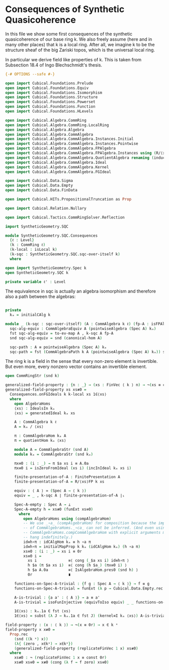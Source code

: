 Consequences of Synthetic Quasicoherence
========================================

In this file we show some first consequences of the synthetic quasicoherence
of our base ring k.
We also freely assume (here and in many other places) that k is a local ring.
After all, we imagine k to be the structure sheaf of the big Zariski topos,
which is the universal local ring.

In particular we derive field like properties of k.
This is taken from Subsection 18.4 of Ingo Blechschmidt's thesis.

```agda
{-# OPTIONS --safe #-}

open import Cubical.Foundations.Prelude
open import Cubical.Foundations.Equiv
open import Cubical.Foundations.Isomorphism
open import Cubical.Foundations.Structure
open import Cubical.Foundations.Powerset
open import Cubical.Foundations.Function
open import Cubical.Foundations.HLevels

open import Cubical.Algebra.CommRing
open import Cubical.Algebra.CommRing.LocalRing
open import Cubical.Algebra.Algebra
open import Cubical.Algebra.CommAlgebra
open import Cubical.Algebra.CommAlgebra.Instances.Initial
open import Cubical.Algebra.CommAlgebra.Instances.Pointwise
open import Cubical.Algebra.CommAlgebra.FPAlgebra
open import Cubical.Algebra.CommAlgebra.FPAlgebra.Instances using (R/⟨xs⟩FP)
open import Cubical.Algebra.CommAlgebra.QuotientAlgebra renaming (inducedHom to quotientInducedHom)
open import Cubical.Algebra.CommAlgebra.Ideal
open import Cubical.Algebra.CommAlgebra.Kernel
open import Cubical.Algebra.CommAlgebra.FGIdeal

open import Cubical.Data.Sigma
open import Cubical.Data.Empty
open import Cubical.Data.FinData

open import Cubical.HITs.PropositionalTruncation as Prop

open import Cubical.Relation.Nullary

open import Cubical.Tactics.CommRingSolver.Reflection

import SyntheticGeometry.SQC

module SyntheticGeometry.SQC.Consequences
  {ℓ : Level}
  (k : CommRing ℓ)
  (k-local : isLocal k)
  (k-sqc : SyntheticGeometry.SQC.sqc-over-itself k)
  where

open import SyntheticGeometry.Spec k
open SyntheticGeometry.SQC k

private variable ℓ' : Level
```


The equivalence in sqc is actually an algebra isomorphism and therefore also
a path between the algebras:

```agda

private
  kₐ = initialCAlg k

module _ (k-sqc : sqc-over-itself) (A : CommAlgebra k ℓ) (fp-A : isFPAlgebra A) where
  sqc-alg-equiv : CommAlgebraEquiv A (pointwiseAlgebra (Spec A) kₐ)
  fst sqc-alg-equiv = to-ev-map A , k-sqc A fp-A
  snd sqc-alg-equiv = snd (canonical-hom A)

  sqc-path : A ≡ pointwiseAlgebra (Spec A) kₐ
  sqc-path = fst (CommAlgebraPath k A (pointwiseAlgebra (Spec A) kₐ)) sqc-alg-equiv

```

The ring k is a field in the sense that every non-zero element is invertible.
But even more, every nonzero vector contains an invertible element.

```agda
open CommRingStr (snd k)

generalized-field-property : {n : _} → (xs : FinVec ⟨ k ⟩ n) → ¬(xs ≡ const 0r) → ∃[ i ∈ _ ] xs i ∈ k ˣ
generalized-field-property xs xs≢0 =
  Consequences.onFGIdeals k k-local xs 1∈⟨xs⟩
  where
    open AlgebraHoms
    ⟨xs⟩ : IdealsIn kₐ
    ⟨xs⟩ = generatedIdeal kₐ xs

    A : CommAlgebra k ℓ
    A = kₐ / ⟨xs⟩

    π : CommAlgebraHom kₐ A
    π = quotientHom kₐ ⟨xs⟩

    module A = CommAlgebraStr (snd A)
    module kₐ = CommAlgebraStr (snd kₐ)

    πx≡0 : (i : _) → π $a xs i ≡ A.0a
    πx≡0 i = isZeroFromIdeal (xs i) (incInIdeal kₐ xs i)

    finite-presentation-of-A : FinitePresentation A
    finite-presentation-of-A = R/⟨xs⟩FP k xs

    equiv : ⟨ A ⟩ ≃ (Spec A → ⟨ k ⟩)
    equiv = _ , k-sqc A ∣ finite-presentation-of-A ∣₁

    Spec-A-empty : Spec A → ⊥
    Spec-A-empty h = xs≢0 (funExt xs≡0)
      where
        open AlgebraHoms using (compAlgebraHom)
        -- We use _∘a_ (compAlgebraHom) for composition because the implicit arguments
        -- of CommAlgebraHoms._∘ca_ can not be inferred. (And even using
        -- CommAlgebraHoms.compCommAlgebraHom with explicit arguments makes type checking
        -- hang indefinitely.)
        id≡h∘π : idCAlgHom kₐ ≡ h ∘a π
        id≡h∘π = initialMapProp k kₐ (idCAlgHom kₐ) (h ∘a π)
        xs≡0 : (i : _) → xs i ≡ 0r
        xs≡0 i =
          xs i              ≡⟨ cong (_$a xs i) id≡h∘π ⟩
          h $a (π $a xs i)  ≡⟨ cong (h $a_) (πx≡0 i) ⟩
          h $a A.0a         ≡⟨ IsAlgebraHom.pres0 (snd h) ⟩
          0r                ∎

    functions-on-Spec-A-trivial : {f g : Spec A → ⟨ k ⟩} → f ≡ g
    functions-on-Spec-A-trivial = funExt (λ p → Cubical.Data.Empty.rec (Spec-A-empty p))

    A-is-trivial : {a a' : ⟨ A ⟩} → a ≡ a'
    A-is-trivial = isoFunInjective (equivToIso equiv) _ _ functions-on-Spec-A-trivial

    1∈⟨xs⟩ : kₐ.1a ∈ fst ⟨xs⟩
    1∈⟨xs⟩ = subst (λ J → kₐ.1a ∈ fst J) (kernel≡I kₐ ⟨xs⟩) A-is-trivial

field-property : (x : ⟨ k ⟩) → ¬(x ≡ 0r) → x ∈ k ˣ
field-property x x≢0 =
  Prop.rec
    (snd ((k ˣ) x))
    (λ{ (zero , x∈kˣ) → x∈kˣ})
    (generalized-field-property (replicateFinVec 1 x) xs≢0)
  where
    xs≢0 : ¬ (replicateFinVec 1 x ≡ const 0r)
    xs≢0 xs≡0 = x≢0 (cong (λ f → f zero) xs≡0)

```
